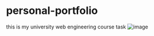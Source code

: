 # personal-portfolio
this is my university web engineering course task 
![image](https://user-images.githubusercontent.com/57146729/164745920-55cb4b47-1b89-4a32-a662-828656d45767.png)

